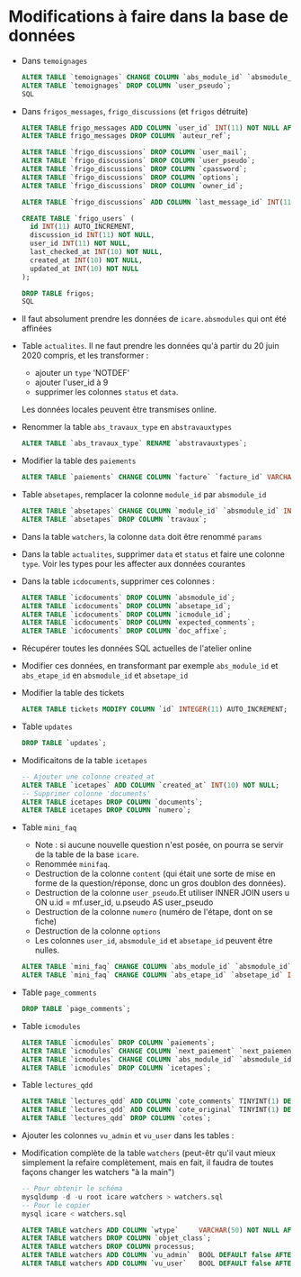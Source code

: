 
# Modifications à faire dans la base de données

* Dans `temoignages`
  ~~~SQL
  ALTER TABLE `temoignages` CHANGE COLUMN `abs_module_id` `absmodule_id` INT(2) DEFAULT NULL;
  ALTER TABLE `temoignages` DROP COLUMN `user_pseudo`;
  SQL

* Dans `frigos_messages`, `frigo_discussions` (et `frigos` détruite)
  ~~~SQL
  ALTER TABLE frigo_messages ADD COLUMN `user_id` INT(11) NOT NULL AFTER auteur_ref;
  ALTER TABLE frigo_messages DROP COLUMN `auteur_ref`;

  ALTER TABLE `frigo_discussions` DROP COLUMN `user_mail`;
  ALTER TABLE `frigo_discussions` DROP COLUMN `user_pseudo`;
  ALTER TABLE `frigo_discussions` DROP COLUMN `cpassword`;
  ALTER TABLE `frigo_discussions` DROP COLUMN `options`;
  ALTER TABLE `frigo_discussions` DROP COLUMN `owner_id`;

  ALTER TABLE `frigo_discussions` ADD COLUMN `last_message_id` INT(11) DEFAULT NULL AFTER `user_id`;

  CREATE TABLE `frigo_users` (
    id INT(11) AUTO_INCREMENT,
    discussion_id INT(11) NOT NULL,
    user_id INT(11) NOT NULL,
    last_checked_at INT(10) NOT NULL,
    created_at INT(10) NOT NULL,
    updated_at INT(10) NOT NULL
  );

  DROP TABLE frigos;
  SQL

* Il faut absolument prendre les données de `icare.absmodules` qui ont été affinées

* Table `actualites`. Il ne faut prendre les données qu'à partir du 20 juin 2020 compris, et les transformer :
  * ajouter un `type` 'NOTDEF'
  * ajouter l'user_id à 9
  * supprimer les colonnes `status` et `data`.

  Les données locales peuvent être transmises online.

* Renommer la table `abs_travaux_type` en `abstravauxtypes`

  ~~~SQL
  ALTER TABLE `abs_travaux_type` RENAME `abstravauxtypes`;
  ~~~

* Modifier la table des `paiements`

  ~~~SQL
  ALTER TABLE `paiements` CHANGE COLUMN `facture` `facture_id` VARCHAR(30) NOT NULL;
  ~~~

* Table `absetapes`, remplacer la colonne `module_id` par `absmodule_id`

  ~~~SQL
  ALTER TABLE `absetapes` CHANGE COLUMN `module_id` `absmodule_id` INT(2) NOT NULL
  ALTER TABLE `absetapes` DROP COLUMN `travaux`;
  ~~~

* Dans la table `watchers`, la colonne `data` doit être renommé `params`

* Dans la table `actualites`, supprimer `data` et `status` et faire une colonne `type`.
  Voir les types pour les affecter aux données courantes

* Dans la table `icdocuments`, supprimer ces colonnes :

  ~~~SQL
  ALTER TABLE `icdocuments` DROP COLUMN `absmodule_id`;
  ALTER TABLE `icdocuments` DROP COLUMN `absetape_id`;
  ALTER TABLE `icdocuments` DROP COLUMN `icmodule_id`;
  ALTER TABLE `icdocuments` DROP COLUMN `expected_comments`;
  ALTER TABLE `icdocuments` DROP COLUMN `doc_affixe`;
  ~~~
* Récupérer toutes les données SQL actuelles de l'atelier online

* Modifier ces données, en transformant par exemple `abs_module_id` et `abs_etape_id` en `absmodule_id` et `absetape_id`

* Modifier la table des tickets

  ~~~SQL
  ALTER TABLE tickets MODIFY COLUMN `id` INTEGER(11) AUTO_INCREMENT;
  ~~~

* Table `updates`

  ~~~SQL
  DROP TABLE `updates`;
  ~~~


* Modificaitons de la table `icetapes`

  ~~~SQL
  -- Ajouter une colonne created_at
  ALTER TABLE `icetapes` ADD COLUMN `created_at` INT(10) NOT NULL;
  -- Supprimer colonne 'documents'
  ALTER TABLE icetapes DROP COLUMN `documents`;
  ALTER TABLE icetapes DROP COLUMN `numero`;
  ~~~

* Table `mini_faq`
  * Note : si aucune nouvelle question n'est posée, on pourra se servir de
    la table de la base `icare`.
  * Renommée `minifaq`.
  * Destruction de la colonne `content` (qui était une sorte de mise en forme de la question/réponse, donc un gros doublon des données).
  * Destruction de la colonne `user_pseudo`.Et utiliser INNER JOIN users u ON u.id = mf.user_id, u.pseudo AS user_pseudo
  * Destruction de la colonne `numero` (numéro de l'étape, dont on se fiche)
  * Destruction de la colonne `options`
  * Les colonnes `user_id`, `absmodule_id` et `absetape_id` peuvent être nulles.

  ~~~SQL
  ALTER TABLE `mini_faq` CHANGE COLUMN `abs_module_id` `absmodule_id` INT(2) NOT NULL;
  ALTER TABLE `mini_faq` CHANGE COLUMN `abs_etape_id` `absetape_id` INT(2) NOT NULL;
  ~~~

* Table `page_comments`

  ~~~SQL
  DROP TABLE `page_comments`;
  ~~~

* Table `icmodules`

  ~~~SQL
  ALTER TABLE `icmodules` DROP COLUMN `paiements`;
  ALTER TABLE `icmodules` CHANGE COLUMN `next_paiement` `next_paiement_at` INT(10) DEFAULT NULL;
  ALTER TABLE `icmodules` CHANGE COLUMN `abs_module_id` `absmodule_id` INT(2) NOT NULL;
  ALTER TABLE `icmodules` DROP COLUMN `icetapes`;
  ~~~

* Table `lectures_qdd`

  ~~~SQL
  ALTER TABLE `lectures_qdd` ADD COLUMN `cote_comments` TINYINT(1) DEFAULT NULL AFTER `cotes`;
  ALTER TABLE `lectures_qdd` ADD COLUMN `cote_original` TINYINT(1) DEFAULT NULL AFTER `cotes`;
  ALTER TABLE `lectures_qdd` DROP COLUMN `cotes`;
  ~~~

* Ajouter les colonnes `vu_admin` et `vu_user` dans les tables :

* Modification complète de la table `watchers` (peut-êtr qu'il vaut mieux simplement la refaire complètement, mais en fait, il faudra de toutes façons changer les watchers "à la main")
  ~~~SQL
  -- Pour obtenir le schéma
  mysqldump -d -u root icare watchers > watchers.sql
  -- Pour le copier
  mysql icare < watchers.sql
  ~~~
  ~~~SQL
  ALTER TABLE watchers ADD COLUMN `wtype`     VARCHAR(50) NOT NULL AFTER id;
  ALTER TABLE watchers DROP COLUMN `objet_class`;
  ALTER TABLE watchers DROP COLUMN processus;
  ALTER TABLE watchers ADD COLUMN `vu_admin`  BOOL DEFAULT false AFTER data;
  ALTER TABLE watchers ADD COLUMN `vu_user`   BOOL DEFAULT false AFTER `vu_admin`;
  ~~~
